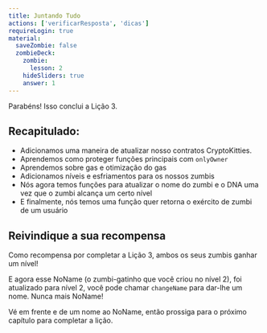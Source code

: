 ```yaml
---
title: Juntando Tudo
actions: ['verificarResposta', 'dicas']
requireLogin: true
material:
  saveZombie: false
  zombieDeck:
    zombie:
      lesson: 2
    hideSliders: true
    answer: 1
---
```


Parabéns! Isso conclui a Lição 3.

## Recapitulado:

- Adicionamos uma maneira de atualizar nosso contratos CryptoKitties.
- Aprendemos como proteger funções principais com `onlyOwner`
- Aprendemos sobre gas e otimização do gas
- Adicionamos níveis e esfriamentos para os nossos zumbis
- Nós agora temos funções para atualizar o nome do zumbi e o DNA uma vez que o zumbi alcança um certo nível
- E finalmente, nós temos uma função quer retorna o exército de zumbi de um usuário

## Reivindique a sua recompensa

Como recompensa por completar a Lição 3, ambos os seus zumbis ganhar um nível!

E agora esse NoName (o zumbi-gatinho que você criou no nível 2), foi atualizado para nível 2, você pode chamar `changeName` para dar-lhe um nome. Nunca mais NoName!

Vé em frente e de um nome ao NoName, então prossiga para o próximo capítulo para completar a lição.
